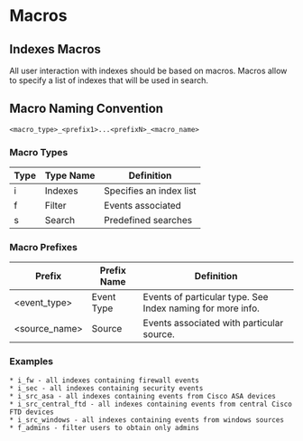 
# Macros

## Indexes Macros
All user interaction with indexes should be based on macros. Macros allow to specify a list of indexes that will be used in search.

## Macro Naming Convention
```
<macro_type>_<prefix1>...<prefixN>_<macro_name>
```

### Macro Types

| Type   | Type Name        | Definition                                                                                             |
|--------|------------------|--------------------------------------------------------------------------------------------------------|
|i       | Indexes          | Specifies an index list                                                                                |
|f       | Filter           | Events associated                                                                                      |
|s       | Search           | Predefined searches                                                                                    |

### Macro Prefixes

| Prefix       | Prefix Name      | Definition                                                                                             |
|--------------|------------------|--------------------------------------------------------------------------------------------------------|
|<event_type>  | Event Type       | Events of particular type. See Index naming for more info.                                             |
|<source_name> | Source           | Events associated with particular source.                                                              |

### Examples
```
* i_fw - all indexes containing firewall events
* i_sec - all indexes containing security events
* i_src_asa - all indexes containing events from Cisco ASA devices
* i_src_central_ftd - all indexes containing events from central Cisco FTD devices
* i_src_windows - all indexes containing events from windows sources
* f_admins - filter users to obtain only admins
```
